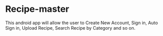 # Recipe-master
This android app will allow the user to Create New Account, Sign in, Auto Sign in, Upload Recipe, Search Recipe by Category and so on.
